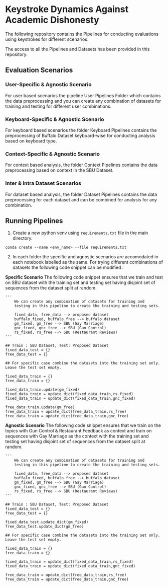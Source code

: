 # Keystroke Dynamics Against Academic Dishonesty
The following repository contains the Pipelines for conducting evaluations using keystrokes for different scenarios.

The access to all the Pipelines and Datasets has been provided in this repository.

## Evaluation Scenarios

### User-Specific & Agnostic Scenario
For user based scenarios the pipeline User Pipelines Folder which contains the data preprocessing and you can create any combination of datasets for training and testing for different user combinations.

### Keyboard-Specific & Agnostic Scenario
For keyboard based scenarios the folder Keyboard Pipelines contains the preprocessing of Buffalo Dataset keyboard-wise for conducting analysis based on keyboard type.

### Context-Specific & Agnostic Scenario
For context based analysis, the folder Context Pipelines contains the data preprocessing based on context in the SBU Dataset.

### Inter & Intra Dataset Scenarios
For dataset based analysis, the folder Dataset Pipelines contains the data preprocessing for each dataset and can be combined for analysis for any combination.


## Running Pipelines
1. Create a new python venv using ```requirements.txt``` file in the main directory. 

```
conda create --name <env_name> --file requirements.txt
```

2. In each folder the specific and agnostic scenarios are accomodated in each notebook labelled as the same. For trying different combinations of datasets the following code snippet can be modified : 

**Specific Scenario**
The following code snippet ensures that we train and test on SBU dataset with the training set and testing set having disjoint set of sequences from the dataset split at random.
````
'''
    We can create any combination of datasets for training and 
    testing in this pipeline to create the training and testing sets.
    
    fixed_data, free_data --> proposed dataset
    buffalo_fixed, buffalo_free --> buffalo dataset
    gm_fixed, gm_free --> SBU (Gay Marriage)
    gnc_fixed, gnc_free --> SBU (Gun Control)
    rs_fixed, rs_free --> SBU (Restaurant Reviews)
'''

## Train : SBU Dataset, Test: Proposed Dataset
fixed_data_test = {}
free_data_test = {}

## For specific case combine the datasets into the training set only. Leave the test set empty.

fixed_data_train = {}
free_data_train = {}

fixed_data_train.update(gm_fixed)
fixed_data_train = update_dict(fixed_data_train,rs_fixed)
fixed_data_train = update_dict(fixed_data_train,gnc_fixed)

free_data_train.update(gm_free)
free_data_train = update_dict(free_data_train,rs_free)
free_data_train = update_dict(free_data_train,gnc_free)
````

**Agnostic Scenario**
The following code snippet ensures that we train on the topics with Gun Control & Restaurant Feedback as context and train on sequences with Gay Marriage as the context with the training set and testing set having disjoint set of sequences from the dataset split at random.
````
'''
    We can create any combination of datasets for training and 
    testing in this pipeline to create the training and testing sets.
    
    fixed_data, free_data --> proposed dataset
    buffalo_fixed, buffalo_free --> buffalo dataset
    gm_fixed, gm_free --> SBU (Gay Marriage)
    gnc_fixed, gnc_free --> SBU (Gun Control)
    rs_fixed, rs_free --> SBU (Restaurant Reviews)
'''

## Train : SBU Dataset, Test: Proposed Dataset
fixed_data_test = {}
free_data_test = {}

fixed_data_test.update_dict(gm_fixed)
free_data_test.update_dict(gm_free)

## For specific case combine the datasets into the training set only. Leave the test set empty.

fixed_data_train = {}
free_data_train = {}

fixed_data_train = update_dict(fixed_data_train,rs_fixed)
fixed_data_train = update_dict(fixed_data_train,gnc_fixed)

free_data_train = update_dict(free_data_train,rs_free)
free_data_train = update_dict(free_data_train,gnc_free)
````
